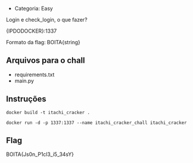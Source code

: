 - Categoria: Easy

Login e check_login, o que fazer?

{IPDODOCKER}:1337

Formato da flag: BOITA{string}

## Arquivos para o chall
- requirements.txt
- main.py

## Instruções
```
docker build -t itachi_cracker .

docker run -d -p 1337:1337 --name itachi_cracker_chall itachi_cracker
```
## Flag
BOITA{Js0n_P1cl3_i5_34sY}
